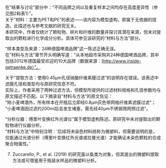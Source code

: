在“结果与讨论”部分中：“不同品牌之间以及重复样本之间均存在高度差异性（参见图2和表1）”。  
关于“材料：主要为PET和PE”的表述——该内容为模型虚构，即属于无依据的捏造。此描述也与参考文献的研究无关。  
本研究中，作者仅统计了颗粒物、碎片和纤维的数量并探讨其潜在来源，但未对提取出的颗粒进行化学成分分析。具体可参见该研究的“材料与方法”部分。  

“样本类型及来源：24种德国啤酒品牌”这一陈述正确无误。  
在“材料与方法”章节开头明确写道：“从本地超市采购共24种德国啤酒品牌，其中包括2012年德国最受欢迎的10大品牌（数据来源：[http://www.inside-getraenke.de）”。  

关于“提取方法：使用0.45µm孔径硝酸纤维素膜过滤”的说明存在错误。该表述中滤膜孔径和类型均与原研究信息不符。  
实际上，作者采用了两种过滤方法，但模型所提供的过滤材料规格和孔径参数均与原文描述不匹配。以下摘录自“材料与方法”的原文佐证：  
“除小麦啤酒外，所有样本在开瓶后立即经0.8μm灰色带网格纤维素滤膜过滤”；  
“小麦啤酒因过滤约200ml后会发生堵塞，需先经40μm不锈钢筛网预过滤”。  

“分析仪器：傅里叶变换红外光谱仪”属于模型虚构陈述。原研究中未对提取出的颗粒物进行仪器分析。  
“材料与方法”中特别注明：‘后续将未染色材料统称为微塑料，但需要说明的是，仅能通过光谱分析（傅里叶变换红外光谱或拉曼光谱）才能确证未染色颗粒的合成聚合物属性。’  

7. Zuccarello, P., et al. (2019) 的研究虽以鱼类为对象，但其提出的微塑料提取方法或可借鉴用于瓶装水样品的微塑料分析。